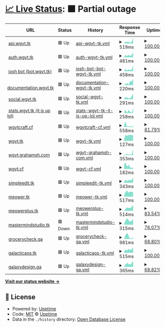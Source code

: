 # [📈 Live Status](https://stats.wgyt.tk): <!--live status--> **🟧 Partial outage**

<!--start: status pages-->
<!-- This summary is generated by Upptime (https://github.com/upptime/upptime) -->
<!-- Do not edit this manually, your changes will be overwritten -->
<!-- prettier-ignore -->
| URL | Status | History | Response Time | Uptime |
| --- | ------ | ------- | ------------- | ------ |
| <img alt="" src="https://favicons.githubusercontent.com/api.wgyt.tk" height="13"> [api.wgyt.tk](https://api.wgyt.tk/about) | 🟩 Up | [api-wgyt-tk.yml](https://github.com/wgytwebsites/stats.wgyt.tk/commits/HEAD/history/api-wgyt-tk.yml) | <details><summary><img alt="Response time graph" src="./graphs/api-wgyt-tk/response-time-week.png" height="20"> 519ms</summary><br><a href="https://stats.wgyt.tk/history/api-wgyt-tk"><img alt="Response time 519" src="https://img.shields.io/endpoint?url=https%3A%2F%2Fraw.githubusercontent.com%2Fwgytwebsites%2Fstats.wgyt.tk%2FHEAD%2Fapi%2Fapi-wgyt-tk%2Fresponse-time.json"></a><br><a href="https://stats.wgyt.tk/history/api-wgyt-tk"><img alt="24-hour response time 519" src="https://img.shields.io/endpoint?url=https%3A%2F%2Fraw.githubusercontent.com%2Fwgytwebsites%2Fstats.wgyt.tk%2FHEAD%2Fapi%2Fapi-wgyt-tk%2Fresponse-time-day.json"></a><br><a href="https://stats.wgyt.tk/history/api-wgyt-tk"><img alt="7-day response time 519" src="https://img.shields.io/endpoint?url=https%3A%2F%2Fraw.githubusercontent.com%2Fwgytwebsites%2Fstats.wgyt.tk%2FHEAD%2Fapi%2Fapi-wgyt-tk%2Fresponse-time-week.json"></a><br><a href="https://stats.wgyt.tk/history/api-wgyt-tk"><img alt="30-day response time 519" src="https://img.shields.io/endpoint?url=https%3A%2F%2Fraw.githubusercontent.com%2Fwgytwebsites%2Fstats.wgyt.tk%2FHEAD%2Fapi%2Fapi-wgyt-tk%2Fresponse-time-month.json"></a><br><a href="https://stats.wgyt.tk/history/api-wgyt-tk"><img alt="1-year response time 519" src="https://img.shields.io/endpoint?url=https%3A%2F%2Fraw.githubusercontent.com%2Fwgytwebsites%2Fstats.wgyt.tk%2FHEAD%2Fapi%2Fapi-wgyt-tk%2Fresponse-time-year.json"></a></details> | <details><summary><a href="https://stats.wgyt.tk/history/api-wgyt-tk">100.00%</a></summary><a href="https://stats.wgyt.tk/history/api-wgyt-tk"><img alt="All-time uptime 100.00%" src="https://img.shields.io/endpoint?url=https%3A%2F%2Fraw.githubusercontent.com%2Fwgytwebsites%2Fstats.wgyt.tk%2FHEAD%2Fapi%2Fapi-wgyt-tk%2Fuptime.json"></a><br><a href="https://stats.wgyt.tk/history/api-wgyt-tk"><img alt="24-hour uptime 100.00%" src="https://img.shields.io/endpoint?url=https%3A%2F%2Fraw.githubusercontent.com%2Fwgytwebsites%2Fstats.wgyt.tk%2FHEAD%2Fapi%2Fapi-wgyt-tk%2Fuptime-day.json"></a><br><a href="https://stats.wgyt.tk/history/api-wgyt-tk"><img alt="7-day uptime 100.00%" src="https://img.shields.io/endpoint?url=https%3A%2F%2Fraw.githubusercontent.com%2Fwgytwebsites%2Fstats.wgyt.tk%2FHEAD%2Fapi%2Fapi-wgyt-tk%2Fuptime-week.json"></a><br><a href="https://stats.wgyt.tk/history/api-wgyt-tk"><img alt="30-day uptime 100.00%" src="https://img.shields.io/endpoint?url=https%3A%2F%2Fraw.githubusercontent.com%2Fwgytwebsites%2Fstats.wgyt.tk%2FHEAD%2Fapi%2Fapi-wgyt-tk%2Fuptime-month.json"></a><br><a href="https://stats.wgyt.tk/history/api-wgyt-tk"><img alt="1-year uptime 100.00%" src="https://img.shields.io/endpoint?url=https%3A%2F%2Fraw.githubusercontent.com%2Fwgytwebsites%2Fstats.wgyt.tk%2FHEAD%2Fapi%2Fapi-wgyt-tk%2Fuptime-year.json"></a></details>
| <img alt="" src="https://favicons.githubusercontent.com/auth.wgyt.tk" height="13"> [auth.wgyt.tk](https://auth.wgyt.tk/) | 🟩 Up | [auth-wgyt-tk.yml](https://github.com/wgytwebsites/stats.wgyt.tk/commits/HEAD/history/auth-wgyt-tk.yml) | <details><summary><img alt="Response time graph" src="./graphs/auth-wgyt-tk/response-time-week.png" height="20"> 481ms</summary><br><a href="https://stats.wgyt.tk/history/auth-wgyt-tk"><img alt="Response time 481" src="https://img.shields.io/endpoint?url=https%3A%2F%2Fraw.githubusercontent.com%2Fwgytwebsites%2Fstats.wgyt.tk%2FHEAD%2Fapi%2Fauth-wgyt-tk%2Fresponse-time.json"></a><br><a href="https://stats.wgyt.tk/history/auth-wgyt-tk"><img alt="24-hour response time 481" src="https://img.shields.io/endpoint?url=https%3A%2F%2Fraw.githubusercontent.com%2Fwgytwebsites%2Fstats.wgyt.tk%2FHEAD%2Fapi%2Fauth-wgyt-tk%2Fresponse-time-day.json"></a><br><a href="https://stats.wgyt.tk/history/auth-wgyt-tk"><img alt="7-day response time 481" src="https://img.shields.io/endpoint?url=https%3A%2F%2Fraw.githubusercontent.com%2Fwgytwebsites%2Fstats.wgyt.tk%2FHEAD%2Fapi%2Fauth-wgyt-tk%2Fresponse-time-week.json"></a><br><a href="https://stats.wgyt.tk/history/auth-wgyt-tk"><img alt="30-day response time 481" src="https://img.shields.io/endpoint?url=https%3A%2F%2Fraw.githubusercontent.com%2Fwgytwebsites%2Fstats.wgyt.tk%2FHEAD%2Fapi%2Fauth-wgyt-tk%2Fresponse-time-month.json"></a><br><a href="https://stats.wgyt.tk/history/auth-wgyt-tk"><img alt="1-year response time 481" src="https://img.shields.io/endpoint?url=https%3A%2F%2Fraw.githubusercontent.com%2Fwgytwebsites%2Fstats.wgyt.tk%2FHEAD%2Fapi%2Fauth-wgyt-tk%2Fresponse-time-year.json"></a></details> | <details><summary><a href="https://stats.wgyt.tk/history/auth-wgyt-tk">100.00%</a></summary><a href="https://stats.wgyt.tk/history/auth-wgyt-tk"><img alt="All-time uptime 100.00%" src="https://img.shields.io/endpoint?url=https%3A%2F%2Fraw.githubusercontent.com%2Fwgytwebsites%2Fstats.wgyt.tk%2FHEAD%2Fapi%2Fauth-wgyt-tk%2Fuptime.json"></a><br><a href="https://stats.wgyt.tk/history/auth-wgyt-tk"><img alt="24-hour uptime 100.00%" src="https://img.shields.io/endpoint?url=https%3A%2F%2Fraw.githubusercontent.com%2Fwgytwebsites%2Fstats.wgyt.tk%2FHEAD%2Fapi%2Fauth-wgyt-tk%2Fuptime-day.json"></a><br><a href="https://stats.wgyt.tk/history/auth-wgyt-tk"><img alt="7-day uptime 100.00%" src="https://img.shields.io/endpoint?url=https%3A%2F%2Fraw.githubusercontent.com%2Fwgytwebsites%2Fstats.wgyt.tk%2FHEAD%2Fapi%2Fauth-wgyt-tk%2Fuptime-week.json"></a><br><a href="https://stats.wgyt.tk/history/auth-wgyt-tk"><img alt="30-day uptime 100.00%" src="https://img.shields.io/endpoint?url=https%3A%2F%2Fraw.githubusercontent.com%2Fwgytwebsites%2Fstats.wgyt.tk%2FHEAD%2Fapi%2Fauth-wgyt-tk%2Fuptime-month.json"></a><br><a href="https://stats.wgyt.tk/history/auth-wgyt-tk"><img alt="1-year uptime 100.00%" src="https://img.shields.io/endpoint?url=https%3A%2F%2Fraw.githubusercontent.com%2Fwgytwebsites%2Fstats.wgyt.tk%2FHEAD%2Fapi%2Fauth-wgyt-tk%2Fuptime-year.json"></a></details>
| <img alt="" src="https://favicons.githubusercontent.com/bot.wgyt.tk" height="13"> [josh bot (bot.wgyt.tk)](https://bot.wgyt.tk/) | 🟩 Up | [josh-bot-bot-wgyt-tk.yml](https://github.com/wgytwebsites/stats.wgyt.tk/commits/HEAD/history/josh-bot-bot-wgyt-tk.yml) | <details><summary><img alt="Response time graph" src="./graphs/josh-bot-bot-wgyt-tk/response-time-week.png" height="20"> 458ms</summary><br><a href="https://stats.wgyt.tk/history/josh-bot-bot-wgyt-tk"><img alt="Response time 458" src="https://img.shields.io/endpoint?url=https%3A%2F%2Fraw.githubusercontent.com%2Fwgytwebsites%2Fstats.wgyt.tk%2FHEAD%2Fapi%2Fjosh-bot-bot-wgyt-tk%2Fresponse-time.json"></a><br><a href="https://stats.wgyt.tk/history/josh-bot-bot-wgyt-tk"><img alt="24-hour response time 458" src="https://img.shields.io/endpoint?url=https%3A%2F%2Fraw.githubusercontent.com%2Fwgytwebsites%2Fstats.wgyt.tk%2FHEAD%2Fapi%2Fjosh-bot-bot-wgyt-tk%2Fresponse-time-day.json"></a><br><a href="https://stats.wgyt.tk/history/josh-bot-bot-wgyt-tk"><img alt="7-day response time 458" src="https://img.shields.io/endpoint?url=https%3A%2F%2Fraw.githubusercontent.com%2Fwgytwebsites%2Fstats.wgyt.tk%2FHEAD%2Fapi%2Fjosh-bot-bot-wgyt-tk%2Fresponse-time-week.json"></a><br><a href="https://stats.wgyt.tk/history/josh-bot-bot-wgyt-tk"><img alt="30-day response time 458" src="https://img.shields.io/endpoint?url=https%3A%2F%2Fraw.githubusercontent.com%2Fwgytwebsites%2Fstats.wgyt.tk%2FHEAD%2Fapi%2Fjosh-bot-bot-wgyt-tk%2Fresponse-time-month.json"></a><br><a href="https://stats.wgyt.tk/history/josh-bot-bot-wgyt-tk"><img alt="1-year response time 458" src="https://img.shields.io/endpoint?url=https%3A%2F%2Fraw.githubusercontent.com%2Fwgytwebsites%2Fstats.wgyt.tk%2FHEAD%2Fapi%2Fjosh-bot-bot-wgyt-tk%2Fresponse-time-year.json"></a></details> | <details><summary><a href="https://stats.wgyt.tk/history/josh-bot-bot-wgyt-tk">100.00%</a></summary><a href="https://stats.wgyt.tk/history/josh-bot-bot-wgyt-tk"><img alt="All-time uptime 100.00%" src="https://img.shields.io/endpoint?url=https%3A%2F%2Fraw.githubusercontent.com%2Fwgytwebsites%2Fstats.wgyt.tk%2FHEAD%2Fapi%2Fjosh-bot-bot-wgyt-tk%2Fuptime.json"></a><br><a href="https://stats.wgyt.tk/history/josh-bot-bot-wgyt-tk"><img alt="24-hour uptime 100.00%" src="https://img.shields.io/endpoint?url=https%3A%2F%2Fraw.githubusercontent.com%2Fwgytwebsites%2Fstats.wgyt.tk%2FHEAD%2Fapi%2Fjosh-bot-bot-wgyt-tk%2Fuptime-day.json"></a><br><a href="https://stats.wgyt.tk/history/josh-bot-bot-wgyt-tk"><img alt="7-day uptime 100.00%" src="https://img.shields.io/endpoint?url=https%3A%2F%2Fraw.githubusercontent.com%2Fwgytwebsites%2Fstats.wgyt.tk%2FHEAD%2Fapi%2Fjosh-bot-bot-wgyt-tk%2Fuptime-week.json"></a><br><a href="https://stats.wgyt.tk/history/josh-bot-bot-wgyt-tk"><img alt="30-day uptime 100.00%" src="https://img.shields.io/endpoint?url=https%3A%2F%2Fraw.githubusercontent.com%2Fwgytwebsites%2Fstats.wgyt.tk%2FHEAD%2Fapi%2Fjosh-bot-bot-wgyt-tk%2Fuptime-month.json"></a><br><a href="https://stats.wgyt.tk/history/josh-bot-bot-wgyt-tk"><img alt="1-year uptime 100.00%" src="https://img.shields.io/endpoint?url=https%3A%2F%2Fraw.githubusercontent.com%2Fwgytwebsites%2Fstats.wgyt.tk%2FHEAD%2Fapi%2Fjosh-bot-bot-wgyt-tk%2Fuptime-year.json"></a></details>
| <img alt="" src="https://favicons.githubusercontent.com/documentation.wgyt.tk" height="13"> [documentation.wgyt.tk](https://documentation.wgyt.tk/) | 🟩 Up | [documentation-wgyt-tk.yml](https://github.com/wgytwebsites/stats.wgyt.tk/commits/HEAD/history/documentation-wgyt-tk.yml) | <details><summary><img alt="Response time graph" src="./graphs/documentation-wgyt-tk/response-time-week.png" height="20"> 220ms</summary><br><a href="https://stats.wgyt.tk/history/documentation-wgyt-tk"><img alt="Response time 220" src="https://img.shields.io/endpoint?url=https%3A%2F%2Fraw.githubusercontent.com%2Fwgytwebsites%2Fstats.wgyt.tk%2FHEAD%2Fapi%2Fdocumentation-wgyt-tk%2Fresponse-time.json"></a><br><a href="https://stats.wgyt.tk/history/documentation-wgyt-tk"><img alt="24-hour response time 220" src="https://img.shields.io/endpoint?url=https%3A%2F%2Fraw.githubusercontent.com%2Fwgytwebsites%2Fstats.wgyt.tk%2FHEAD%2Fapi%2Fdocumentation-wgyt-tk%2Fresponse-time-day.json"></a><br><a href="https://stats.wgyt.tk/history/documentation-wgyt-tk"><img alt="7-day response time 220" src="https://img.shields.io/endpoint?url=https%3A%2F%2Fraw.githubusercontent.com%2Fwgytwebsites%2Fstats.wgyt.tk%2FHEAD%2Fapi%2Fdocumentation-wgyt-tk%2Fresponse-time-week.json"></a><br><a href="https://stats.wgyt.tk/history/documentation-wgyt-tk"><img alt="30-day response time 220" src="https://img.shields.io/endpoint?url=https%3A%2F%2Fraw.githubusercontent.com%2Fwgytwebsites%2Fstats.wgyt.tk%2FHEAD%2Fapi%2Fdocumentation-wgyt-tk%2Fresponse-time-month.json"></a><br><a href="https://stats.wgyt.tk/history/documentation-wgyt-tk"><img alt="1-year response time 220" src="https://img.shields.io/endpoint?url=https%3A%2F%2Fraw.githubusercontent.com%2Fwgytwebsites%2Fstats.wgyt.tk%2FHEAD%2Fapi%2Fdocumentation-wgyt-tk%2Fresponse-time-year.json"></a></details> | <details><summary><a href="https://stats.wgyt.tk/history/documentation-wgyt-tk">100.00%</a></summary><a href="https://stats.wgyt.tk/history/documentation-wgyt-tk"><img alt="All-time uptime 100.00%" src="https://img.shields.io/endpoint?url=https%3A%2F%2Fraw.githubusercontent.com%2Fwgytwebsites%2Fstats.wgyt.tk%2FHEAD%2Fapi%2Fdocumentation-wgyt-tk%2Fuptime.json"></a><br><a href="https://stats.wgyt.tk/history/documentation-wgyt-tk"><img alt="24-hour uptime 100.00%" src="https://img.shields.io/endpoint?url=https%3A%2F%2Fraw.githubusercontent.com%2Fwgytwebsites%2Fstats.wgyt.tk%2FHEAD%2Fapi%2Fdocumentation-wgyt-tk%2Fuptime-day.json"></a><br><a href="https://stats.wgyt.tk/history/documentation-wgyt-tk"><img alt="7-day uptime 100.00%" src="https://img.shields.io/endpoint?url=https%3A%2F%2Fraw.githubusercontent.com%2Fwgytwebsites%2Fstats.wgyt.tk%2FHEAD%2Fapi%2Fdocumentation-wgyt-tk%2Fuptime-week.json"></a><br><a href="https://stats.wgyt.tk/history/documentation-wgyt-tk"><img alt="30-day uptime 100.00%" src="https://img.shields.io/endpoint?url=https%3A%2F%2Fraw.githubusercontent.com%2Fwgytwebsites%2Fstats.wgyt.tk%2FHEAD%2Fapi%2Fdocumentation-wgyt-tk%2Fuptime-month.json"></a><br><a href="https://stats.wgyt.tk/history/documentation-wgyt-tk"><img alt="1-year uptime 100.00%" src="https://img.shields.io/endpoint?url=https%3A%2F%2Fraw.githubusercontent.com%2Fwgytwebsites%2Fstats.wgyt.tk%2FHEAD%2Fapi%2Fdocumentation-wgyt-tk%2Fuptime-year.json"></a></details>
| <img alt="" src="https://favicons.githubusercontent.com/social.wgyt.tk" height="13"> [social.wgyt.tk](https://social.wgyt.tk/) | 🟩 Up | [social-wgyt-tk.yml](https://github.com/wgytwebsites/stats.wgyt.tk/commits/HEAD/history/social-wgyt-tk.yml) | <details><summary><img alt="Response time graph" src="./graphs/social-wgyt-tk/response-time-week.png" height="20"> 291ms</summary><br><a href="https://stats.wgyt.tk/history/social-wgyt-tk"><img alt="Response time 291" src="https://img.shields.io/endpoint?url=https%3A%2F%2Fraw.githubusercontent.com%2Fwgytwebsites%2Fstats.wgyt.tk%2FHEAD%2Fapi%2Fsocial-wgyt-tk%2Fresponse-time.json"></a><br><a href="https://stats.wgyt.tk/history/social-wgyt-tk"><img alt="24-hour response time 291" src="https://img.shields.io/endpoint?url=https%3A%2F%2Fraw.githubusercontent.com%2Fwgytwebsites%2Fstats.wgyt.tk%2FHEAD%2Fapi%2Fsocial-wgyt-tk%2Fresponse-time-day.json"></a><br><a href="https://stats.wgyt.tk/history/social-wgyt-tk"><img alt="7-day response time 291" src="https://img.shields.io/endpoint?url=https%3A%2F%2Fraw.githubusercontent.com%2Fwgytwebsites%2Fstats.wgyt.tk%2FHEAD%2Fapi%2Fsocial-wgyt-tk%2Fresponse-time-week.json"></a><br><a href="https://stats.wgyt.tk/history/social-wgyt-tk"><img alt="30-day response time 291" src="https://img.shields.io/endpoint?url=https%3A%2F%2Fraw.githubusercontent.com%2Fwgytwebsites%2Fstats.wgyt.tk%2FHEAD%2Fapi%2Fsocial-wgyt-tk%2Fresponse-time-month.json"></a><br><a href="https://stats.wgyt.tk/history/social-wgyt-tk"><img alt="1-year response time 291" src="https://img.shields.io/endpoint?url=https%3A%2F%2Fraw.githubusercontent.com%2Fwgytwebsites%2Fstats.wgyt.tk%2FHEAD%2Fapi%2Fsocial-wgyt-tk%2Fresponse-time-year.json"></a></details> | <details><summary><a href="https://stats.wgyt.tk/history/social-wgyt-tk">100.00%</a></summary><a href="https://stats.wgyt.tk/history/social-wgyt-tk"><img alt="All-time uptime 100.00%" src="https://img.shields.io/endpoint?url=https%3A%2F%2Fraw.githubusercontent.com%2Fwgytwebsites%2Fstats.wgyt.tk%2FHEAD%2Fapi%2Fsocial-wgyt-tk%2Fuptime.json"></a><br><a href="https://stats.wgyt.tk/history/social-wgyt-tk"><img alt="24-hour uptime 100.00%" src="https://img.shields.io/endpoint?url=https%3A%2F%2Fraw.githubusercontent.com%2Fwgytwebsites%2Fstats.wgyt.tk%2FHEAD%2Fapi%2Fsocial-wgyt-tk%2Fuptime-day.json"></a><br><a href="https://stats.wgyt.tk/history/social-wgyt-tk"><img alt="7-day uptime 100.00%" src="https://img.shields.io/endpoint?url=https%3A%2F%2Fraw.githubusercontent.com%2Fwgytwebsites%2Fstats.wgyt.tk%2FHEAD%2Fapi%2Fsocial-wgyt-tk%2Fuptime-week.json"></a><br><a href="https://stats.wgyt.tk/history/social-wgyt-tk"><img alt="30-day uptime 100.00%" src="https://img.shields.io/endpoint?url=https%3A%2F%2Fraw.githubusercontent.com%2Fwgytwebsites%2Fstats.wgyt.tk%2FHEAD%2Fapi%2Fsocial-wgyt-tk%2Fuptime-month.json"></a><br><a href="https://stats.wgyt.tk/history/social-wgyt-tk"><img alt="1-year uptime 100.00%" src="https://img.shields.io/endpoint?url=https%3A%2F%2Fraw.githubusercontent.com%2Fwgytwebsites%2Fstats.wgyt.tk%2FHEAD%2Fapi%2Fsocial-wgyt-tk%2Fuptime-year.json"></a></details>
| <img alt="" src="https://favicons.githubusercontent.com/stats.wgyt.tk" height="13"> [stats.wgyt.tk (it is up lol)](https://stats.wgyt.tk/) | 🟩 Up | [stats-wgyt-tk-it-is-up-lol.yml](https://github.com/wgytwebsites/stats.wgyt.tk/commits/HEAD/history/stats-wgyt-tk-it-is-up-lol.yml) | <details><summary><img alt="Response time graph" src="./graphs/stats-wgyt-tk-it-is-up-lol/response-time-week.png" height="20"> 258ms</summary><br><a href="https://stats.wgyt.tk/history/stats-wgyt-tk-it-is-up-lol"><img alt="Response time 258" src="https://img.shields.io/endpoint?url=https%3A%2F%2Fraw.githubusercontent.com%2Fwgytwebsites%2Fstats.wgyt.tk%2FHEAD%2Fapi%2Fstats-wgyt-tk-it-is-up-lol%2Fresponse-time.json"></a><br><a href="https://stats.wgyt.tk/history/stats-wgyt-tk-it-is-up-lol"><img alt="24-hour response time 258" src="https://img.shields.io/endpoint?url=https%3A%2F%2Fraw.githubusercontent.com%2Fwgytwebsites%2Fstats.wgyt.tk%2FHEAD%2Fapi%2Fstats-wgyt-tk-it-is-up-lol%2Fresponse-time-day.json"></a><br><a href="https://stats.wgyt.tk/history/stats-wgyt-tk-it-is-up-lol"><img alt="7-day response time 258" src="https://img.shields.io/endpoint?url=https%3A%2F%2Fraw.githubusercontent.com%2Fwgytwebsites%2Fstats.wgyt.tk%2FHEAD%2Fapi%2Fstats-wgyt-tk-it-is-up-lol%2Fresponse-time-week.json"></a><br><a href="https://stats.wgyt.tk/history/stats-wgyt-tk-it-is-up-lol"><img alt="30-day response time 258" src="https://img.shields.io/endpoint?url=https%3A%2F%2Fraw.githubusercontent.com%2Fwgytwebsites%2Fstats.wgyt.tk%2FHEAD%2Fapi%2Fstats-wgyt-tk-it-is-up-lol%2Fresponse-time-month.json"></a><br><a href="https://stats.wgyt.tk/history/stats-wgyt-tk-it-is-up-lol"><img alt="1-year response time 258" src="https://img.shields.io/endpoint?url=https%3A%2F%2Fraw.githubusercontent.com%2Fwgytwebsites%2Fstats.wgyt.tk%2FHEAD%2Fapi%2Fstats-wgyt-tk-it-is-up-lol%2Fresponse-time-year.json"></a></details> | <details><summary><a href="https://stats.wgyt.tk/history/stats-wgyt-tk-it-is-up-lol">100.00%</a></summary><a href="https://stats.wgyt.tk/history/stats-wgyt-tk-it-is-up-lol"><img alt="All-time uptime 100.00%" src="https://img.shields.io/endpoint?url=https%3A%2F%2Fraw.githubusercontent.com%2Fwgytwebsites%2Fstats.wgyt.tk%2FHEAD%2Fapi%2Fstats-wgyt-tk-it-is-up-lol%2Fuptime.json"></a><br><a href="https://stats.wgyt.tk/history/stats-wgyt-tk-it-is-up-lol"><img alt="24-hour uptime 100.00%" src="https://img.shields.io/endpoint?url=https%3A%2F%2Fraw.githubusercontent.com%2Fwgytwebsites%2Fstats.wgyt.tk%2FHEAD%2Fapi%2Fstats-wgyt-tk-it-is-up-lol%2Fuptime-day.json"></a><br><a href="https://stats.wgyt.tk/history/stats-wgyt-tk-it-is-up-lol"><img alt="7-day uptime 100.00%" src="https://img.shields.io/endpoint?url=https%3A%2F%2Fraw.githubusercontent.com%2Fwgytwebsites%2Fstats.wgyt.tk%2FHEAD%2Fapi%2Fstats-wgyt-tk-it-is-up-lol%2Fuptime-week.json"></a><br><a href="https://stats.wgyt.tk/history/stats-wgyt-tk-it-is-up-lol"><img alt="30-day uptime 100.00%" src="https://img.shields.io/endpoint?url=https%3A%2F%2Fraw.githubusercontent.com%2Fwgytwebsites%2Fstats.wgyt.tk%2FHEAD%2Fapi%2Fstats-wgyt-tk-it-is-up-lol%2Fuptime-month.json"></a><br><a href="https://stats.wgyt.tk/history/stats-wgyt-tk-it-is-up-lol"><img alt="1-year uptime 100.00%" src="https://img.shields.io/endpoint?url=https%3A%2F%2Fraw.githubusercontent.com%2Fwgytwebsites%2Fstats.wgyt.tk%2FHEAD%2Fapi%2Fstats-wgyt-tk-it-is-up-lol%2Fuptime-year.json"></a></details>
| <img alt="" src="https://favicons.githubusercontent.com/wgytcraft.cf" height="13"> [wgytcraft.cf](https://wgytcraft.cf/) | 🟩 Up | [wgytcraft-cf.yml](https://github.com/wgytwebsites/stats.wgyt.tk/commits/HEAD/history/wgytcraft-cf.yml) | <details><summary><img alt="Response time graph" src="./graphs/wgytcraft-cf/response-time-week.png" height="20"> 558ms</summary><br><a href="https://stats.wgyt.tk/history/wgytcraft-cf"><img alt="Response time 558" src="https://img.shields.io/endpoint?url=https%3A%2F%2Fraw.githubusercontent.com%2Fwgytwebsites%2Fstats.wgyt.tk%2FHEAD%2Fapi%2Fwgytcraft-cf%2Fresponse-time.json"></a><br><a href="https://stats.wgyt.tk/history/wgytcraft-cf"><img alt="24-hour response time 558" src="https://img.shields.io/endpoint?url=https%3A%2F%2Fraw.githubusercontent.com%2Fwgytwebsites%2Fstats.wgyt.tk%2FHEAD%2Fapi%2Fwgytcraft-cf%2Fresponse-time-day.json"></a><br><a href="https://stats.wgyt.tk/history/wgytcraft-cf"><img alt="7-day response time 558" src="https://img.shields.io/endpoint?url=https%3A%2F%2Fraw.githubusercontent.com%2Fwgytwebsites%2Fstats.wgyt.tk%2FHEAD%2Fapi%2Fwgytcraft-cf%2Fresponse-time-week.json"></a><br><a href="https://stats.wgyt.tk/history/wgytcraft-cf"><img alt="30-day response time 558" src="https://img.shields.io/endpoint?url=https%3A%2F%2Fraw.githubusercontent.com%2Fwgytwebsites%2Fstats.wgyt.tk%2FHEAD%2Fapi%2Fwgytcraft-cf%2Fresponse-time-month.json"></a><br><a href="https://stats.wgyt.tk/history/wgytcraft-cf"><img alt="1-year response time 558" src="https://img.shields.io/endpoint?url=https%3A%2F%2Fraw.githubusercontent.com%2Fwgytwebsites%2Fstats.wgyt.tk%2FHEAD%2Fapi%2Fwgytcraft-cf%2Fresponse-time-year.json"></a></details> | <details><summary><a href="https://stats.wgyt.tk/history/wgytcraft-cf">81.79%</a></summary><a href="https://stats.wgyt.tk/history/wgytcraft-cf"><img alt="All-time uptime 81.79%" src="https://img.shields.io/endpoint?url=https%3A%2F%2Fraw.githubusercontent.com%2Fwgytwebsites%2Fstats.wgyt.tk%2FHEAD%2Fapi%2Fwgytcraft-cf%2Fuptime.json"></a><br><a href="https://stats.wgyt.tk/history/wgytcraft-cf"><img alt="24-hour uptime 81.79%" src="https://img.shields.io/endpoint?url=https%3A%2F%2Fraw.githubusercontent.com%2Fwgytwebsites%2Fstats.wgyt.tk%2FHEAD%2Fapi%2Fwgytcraft-cf%2Fuptime-day.json"></a><br><a href="https://stats.wgyt.tk/history/wgytcraft-cf"><img alt="7-day uptime 81.79%" src="https://img.shields.io/endpoint?url=https%3A%2F%2Fraw.githubusercontent.com%2Fwgytwebsites%2Fstats.wgyt.tk%2FHEAD%2Fapi%2Fwgytcraft-cf%2Fuptime-week.json"></a><br><a href="https://stats.wgyt.tk/history/wgytcraft-cf"><img alt="30-day uptime 81.79%" src="https://img.shields.io/endpoint?url=https%3A%2F%2Fraw.githubusercontent.com%2Fwgytwebsites%2Fstats.wgyt.tk%2FHEAD%2Fapi%2Fwgytcraft-cf%2Fuptime-month.json"></a><br><a href="https://stats.wgyt.tk/history/wgytcraft-cf"><img alt="1-year uptime 81.79%" src="https://img.shields.io/endpoint?url=https%3A%2F%2Fraw.githubusercontent.com%2Fwgytwebsites%2Fstats.wgyt.tk%2FHEAD%2Fapi%2Fwgytcraft-cf%2Fuptime-year.json"></a></details>
| <img alt="" src="https://favicons.githubusercontent.com/auth.wgyt.tk" height="13"> [wgyt.tk](https://auth.wgyt.tk/) | 🟩 Up | [wgyt-tk.yml](https://github.com/wgytwebsites/stats.wgyt.tk/commits/HEAD/history/wgyt-tk.yml) | <details><summary><img alt="Response time graph" src="./graphs/wgyt-tk/response-time-week.png" height="20"> 127ms</summary><br><a href="https://stats.wgyt.tk/history/wgyt-tk"><img alt="Response time 127" src="https://img.shields.io/endpoint?url=https%3A%2F%2Fraw.githubusercontent.com%2Fwgytwebsites%2Fstats.wgyt.tk%2FHEAD%2Fapi%2Fwgyt-tk%2Fresponse-time.json"></a><br><a href="https://stats.wgyt.tk/history/wgyt-tk"><img alt="24-hour response time 127" src="https://img.shields.io/endpoint?url=https%3A%2F%2Fraw.githubusercontent.com%2Fwgytwebsites%2Fstats.wgyt.tk%2FHEAD%2Fapi%2Fwgyt-tk%2Fresponse-time-day.json"></a><br><a href="https://stats.wgyt.tk/history/wgyt-tk"><img alt="7-day response time 127" src="https://img.shields.io/endpoint?url=https%3A%2F%2Fraw.githubusercontent.com%2Fwgytwebsites%2Fstats.wgyt.tk%2FHEAD%2Fapi%2Fwgyt-tk%2Fresponse-time-week.json"></a><br><a href="https://stats.wgyt.tk/history/wgyt-tk"><img alt="30-day response time 127" src="https://img.shields.io/endpoint?url=https%3A%2F%2Fraw.githubusercontent.com%2Fwgytwebsites%2Fstats.wgyt.tk%2FHEAD%2Fapi%2Fwgyt-tk%2Fresponse-time-month.json"></a><br><a href="https://stats.wgyt.tk/history/wgyt-tk"><img alt="1-year response time 127" src="https://img.shields.io/endpoint?url=https%3A%2F%2Fraw.githubusercontent.com%2Fwgytwebsites%2Fstats.wgyt.tk%2FHEAD%2Fapi%2Fwgyt-tk%2Fresponse-time-year.json"></a></details> | <details><summary><a href="https://stats.wgyt.tk/history/wgyt-tk">100.00%</a></summary><a href="https://stats.wgyt.tk/history/wgyt-tk"><img alt="All-time uptime 100.00%" src="https://img.shields.io/endpoint?url=https%3A%2F%2Fraw.githubusercontent.com%2Fwgytwebsites%2Fstats.wgyt.tk%2FHEAD%2Fapi%2Fwgyt-tk%2Fuptime.json"></a><br><a href="https://stats.wgyt.tk/history/wgyt-tk"><img alt="24-hour uptime 100.00%" src="https://img.shields.io/endpoint?url=https%3A%2F%2Fraw.githubusercontent.com%2Fwgytwebsites%2Fstats.wgyt.tk%2FHEAD%2Fapi%2Fwgyt-tk%2Fuptime-day.json"></a><br><a href="https://stats.wgyt.tk/history/wgyt-tk"><img alt="7-day uptime 100.00%" src="https://img.shields.io/endpoint?url=https%3A%2F%2Fraw.githubusercontent.com%2Fwgytwebsites%2Fstats.wgyt.tk%2FHEAD%2Fapi%2Fwgyt-tk%2Fuptime-week.json"></a><br><a href="https://stats.wgyt.tk/history/wgyt-tk"><img alt="30-day uptime 100.00%" src="https://img.shields.io/endpoint?url=https%3A%2F%2Fraw.githubusercontent.com%2Fwgytwebsites%2Fstats.wgyt.tk%2FHEAD%2Fapi%2Fwgyt-tk%2Fuptime-month.json"></a><br><a href="https://stats.wgyt.tk/history/wgyt-tk"><img alt="1-year uptime 100.00%" src="https://img.shields.io/endpoint?url=https%3A%2F%2Fraw.githubusercontent.com%2Fwgytwebsites%2Fstats.wgyt.tk%2FHEAD%2Fapi%2Fwgyt-tk%2Fuptime-year.json"></a></details>
| <img alt="" src="https://favicons.githubusercontent.com/wgyt.grahamsh.com" height="13"> [wgyt.grahamsh.com](https://wgyt.grahamsh.com/) | 🟩 Up | [wgyt-grahamsh-com.yml](https://github.com/wgytwebsites/stats.wgyt.tk/commits/HEAD/history/wgyt-grahamsh-com.yml) | <details><summary><img alt="Response time graph" src="./graphs/wgyt-grahamsh-com/response-time-week.png" height="20"> 353ms</summary><br><a href="https://stats.wgyt.tk/history/wgyt-grahamsh-com"><img alt="Response time 353" src="https://img.shields.io/endpoint?url=https%3A%2F%2Fraw.githubusercontent.com%2Fwgytwebsites%2Fstats.wgyt.tk%2FHEAD%2Fapi%2Fwgyt-grahamsh-com%2Fresponse-time.json"></a><br><a href="https://stats.wgyt.tk/history/wgyt-grahamsh-com"><img alt="24-hour response time 353" src="https://img.shields.io/endpoint?url=https%3A%2F%2Fraw.githubusercontent.com%2Fwgytwebsites%2Fstats.wgyt.tk%2FHEAD%2Fapi%2Fwgyt-grahamsh-com%2Fresponse-time-day.json"></a><br><a href="https://stats.wgyt.tk/history/wgyt-grahamsh-com"><img alt="7-day response time 353" src="https://img.shields.io/endpoint?url=https%3A%2F%2Fraw.githubusercontent.com%2Fwgytwebsites%2Fstats.wgyt.tk%2FHEAD%2Fapi%2Fwgyt-grahamsh-com%2Fresponse-time-week.json"></a><br><a href="https://stats.wgyt.tk/history/wgyt-grahamsh-com"><img alt="30-day response time 353" src="https://img.shields.io/endpoint?url=https%3A%2F%2Fraw.githubusercontent.com%2Fwgytwebsites%2Fstats.wgyt.tk%2FHEAD%2Fapi%2Fwgyt-grahamsh-com%2Fresponse-time-month.json"></a><br><a href="https://stats.wgyt.tk/history/wgyt-grahamsh-com"><img alt="1-year response time 353" src="https://img.shields.io/endpoint?url=https%3A%2F%2Fraw.githubusercontent.com%2Fwgytwebsites%2Fstats.wgyt.tk%2FHEAD%2Fapi%2Fwgyt-grahamsh-com%2Fresponse-time-year.json"></a></details> | <details><summary><a href="https://stats.wgyt.tk/history/wgyt-grahamsh-com">100.00%</a></summary><a href="https://stats.wgyt.tk/history/wgyt-grahamsh-com"><img alt="All-time uptime 100.00%" src="https://img.shields.io/endpoint?url=https%3A%2F%2Fraw.githubusercontent.com%2Fwgytwebsites%2Fstats.wgyt.tk%2FHEAD%2Fapi%2Fwgyt-grahamsh-com%2Fuptime.json"></a><br><a href="https://stats.wgyt.tk/history/wgyt-grahamsh-com"><img alt="24-hour uptime 100.00%" src="https://img.shields.io/endpoint?url=https%3A%2F%2Fraw.githubusercontent.com%2Fwgytwebsites%2Fstats.wgyt.tk%2FHEAD%2Fapi%2Fwgyt-grahamsh-com%2Fuptime-day.json"></a><br><a href="https://stats.wgyt.tk/history/wgyt-grahamsh-com"><img alt="7-day uptime 100.00%" src="https://img.shields.io/endpoint?url=https%3A%2F%2Fraw.githubusercontent.com%2Fwgytwebsites%2Fstats.wgyt.tk%2FHEAD%2Fapi%2Fwgyt-grahamsh-com%2Fuptime-week.json"></a><br><a href="https://stats.wgyt.tk/history/wgyt-grahamsh-com"><img alt="30-day uptime 100.00%" src="https://img.shields.io/endpoint?url=https%3A%2F%2Fraw.githubusercontent.com%2Fwgytwebsites%2Fstats.wgyt.tk%2FHEAD%2Fapi%2Fwgyt-grahamsh-com%2Fuptime-month.json"></a><br><a href="https://stats.wgyt.tk/history/wgyt-grahamsh-com"><img alt="1-year uptime 100.00%" src="https://img.shields.io/endpoint?url=https%3A%2F%2Fraw.githubusercontent.com%2Fwgytwebsites%2Fstats.wgyt.tk%2FHEAD%2Fapi%2Fwgyt-grahamsh-com%2Fuptime-year.json"></a></details>
| <img alt="" src="https://favicons.githubusercontent.com/auth.wgyt.tk" height="13"> [wgyt.cf](https://auth.wgyt.tk/) | 🟩 Up | [wgyt-cf.yml](https://github.com/wgytwebsites/stats.wgyt.tk/commits/HEAD/history/wgyt-cf.yml) | <details><summary><img alt="Response time graph" src="./graphs/wgyt-cf/response-time-week.png" height="20"> 182ms</summary><br><a href="https://stats.wgyt.tk/history/wgyt-cf"><img alt="Response time 407" src="https://img.shields.io/endpoint?url=https%3A%2F%2Fraw.githubusercontent.com%2Fwgytwebsites%2Fstats.wgyt.tk%2FHEAD%2Fapi%2Fwgyt-cf%2Fresponse-time.json"></a><br><a href="https://stats.wgyt.tk/history/wgyt-cf"><img alt="24-hour response time 114" src="https://img.shields.io/endpoint?url=https%3A%2F%2Fraw.githubusercontent.com%2Fwgytwebsites%2Fstats.wgyt.tk%2FHEAD%2Fapi%2Fwgyt-cf%2Fresponse-time-day.json"></a><br><a href="https://stats.wgyt.tk/history/wgyt-cf"><img alt="7-day response time 182" src="https://img.shields.io/endpoint?url=https%3A%2F%2Fraw.githubusercontent.com%2Fwgytwebsites%2Fstats.wgyt.tk%2FHEAD%2Fapi%2Fwgyt-cf%2Fresponse-time-week.json"></a><br><a href="https://stats.wgyt.tk/history/wgyt-cf"><img alt="30-day response time 374" src="https://img.shields.io/endpoint?url=https%3A%2F%2Fraw.githubusercontent.com%2Fwgytwebsites%2Fstats.wgyt.tk%2FHEAD%2Fapi%2Fwgyt-cf%2Fresponse-time-month.json"></a><br><a href="https://stats.wgyt.tk/history/wgyt-cf"><img alt="1-year response time 407" src="https://img.shields.io/endpoint?url=https%3A%2F%2Fraw.githubusercontent.com%2Fwgytwebsites%2Fstats.wgyt.tk%2FHEAD%2Fapi%2Fwgyt-cf%2Fresponse-time-year.json"></a></details> | <details><summary><a href="https://stats.wgyt.tk/history/wgyt-cf">100.00%</a></summary><a href="https://stats.wgyt.tk/history/wgyt-cf"><img alt="All-time uptime 99.27%" src="https://img.shields.io/endpoint?url=https%3A%2F%2Fraw.githubusercontent.com%2Fwgytwebsites%2Fstats.wgyt.tk%2FHEAD%2Fapi%2Fwgyt-cf%2Fuptime.json"></a><br><a href="https://stats.wgyt.tk/history/wgyt-cf"><img alt="24-hour uptime 100.00%" src="https://img.shields.io/endpoint?url=https%3A%2F%2Fraw.githubusercontent.com%2Fwgytwebsites%2Fstats.wgyt.tk%2FHEAD%2Fapi%2Fwgyt-cf%2Fuptime-day.json"></a><br><a href="https://stats.wgyt.tk/history/wgyt-cf"><img alt="7-day uptime 100.00%" src="https://img.shields.io/endpoint?url=https%3A%2F%2Fraw.githubusercontent.com%2Fwgytwebsites%2Fstats.wgyt.tk%2FHEAD%2Fapi%2Fwgyt-cf%2Fuptime-week.json"></a><br><a href="https://stats.wgyt.tk/history/wgyt-cf"><img alt="30-day uptime 99.07%" src="https://img.shields.io/endpoint?url=https%3A%2F%2Fraw.githubusercontent.com%2Fwgytwebsites%2Fstats.wgyt.tk%2FHEAD%2Fapi%2Fwgyt-cf%2Fuptime-month.json"></a><br><a href="https://stats.wgyt.tk/history/wgyt-cf"><img alt="1-year uptime 99.27%" src="https://img.shields.io/endpoint?url=https%3A%2F%2Fraw.githubusercontent.com%2Fwgytwebsites%2Fstats.wgyt.tk%2FHEAD%2Fapi%2Fwgyt-cf%2Fuptime-year.json"></a></details>
| <img alt="" src="https://favicons.githubusercontent.com/simpleedit.tk" height="13"> [simpleedit.tk](https://simpleedit.tk/) | 🟩 Up | [simpleedit-tk.yml](https://github.com/wgytwebsites/stats.wgyt.tk/commits/HEAD/history/simpleedit-tk.yml) | <details><summary><img alt="Response time graph" src="./graphs/simpleedit-tk/response-time-week.png" height="20"> 343ms</summary><br><a href="https://stats.wgyt.tk/history/simpleedit-tk"><img alt="Response time 343" src="https://img.shields.io/endpoint?url=https%3A%2F%2Fraw.githubusercontent.com%2Fwgytwebsites%2Fstats.wgyt.tk%2FHEAD%2Fapi%2Fsimpleedit-tk%2Fresponse-time.json"></a><br><a href="https://stats.wgyt.tk/history/simpleedit-tk"><img alt="24-hour response time 343" src="https://img.shields.io/endpoint?url=https%3A%2F%2Fraw.githubusercontent.com%2Fwgytwebsites%2Fstats.wgyt.tk%2FHEAD%2Fapi%2Fsimpleedit-tk%2Fresponse-time-day.json"></a><br><a href="https://stats.wgyt.tk/history/simpleedit-tk"><img alt="7-day response time 343" src="https://img.shields.io/endpoint?url=https%3A%2F%2Fraw.githubusercontent.com%2Fwgytwebsites%2Fstats.wgyt.tk%2FHEAD%2Fapi%2Fsimpleedit-tk%2Fresponse-time-week.json"></a><br><a href="https://stats.wgyt.tk/history/simpleedit-tk"><img alt="30-day response time 343" src="https://img.shields.io/endpoint?url=https%3A%2F%2Fraw.githubusercontent.com%2Fwgytwebsites%2Fstats.wgyt.tk%2FHEAD%2Fapi%2Fsimpleedit-tk%2Fresponse-time-month.json"></a><br><a href="https://stats.wgyt.tk/history/simpleedit-tk"><img alt="1-year response time 343" src="https://img.shields.io/endpoint?url=https%3A%2F%2Fraw.githubusercontent.com%2Fwgytwebsites%2Fstats.wgyt.tk%2FHEAD%2Fapi%2Fsimpleedit-tk%2Fresponse-time-year.json"></a></details> | <details><summary><a href="https://stats.wgyt.tk/history/simpleedit-tk">100.00%</a></summary><a href="https://stats.wgyt.tk/history/simpleedit-tk"><img alt="All-time uptime 100.00%" src="https://img.shields.io/endpoint?url=https%3A%2F%2Fraw.githubusercontent.com%2Fwgytwebsites%2Fstats.wgyt.tk%2FHEAD%2Fapi%2Fsimpleedit-tk%2Fuptime.json"></a><br><a href="https://stats.wgyt.tk/history/simpleedit-tk"><img alt="24-hour uptime 100.00%" src="https://img.shields.io/endpoint?url=https%3A%2F%2Fraw.githubusercontent.com%2Fwgytwebsites%2Fstats.wgyt.tk%2FHEAD%2Fapi%2Fsimpleedit-tk%2Fuptime-day.json"></a><br><a href="https://stats.wgyt.tk/history/simpleedit-tk"><img alt="7-day uptime 100.00%" src="https://img.shields.io/endpoint?url=https%3A%2F%2Fraw.githubusercontent.com%2Fwgytwebsites%2Fstats.wgyt.tk%2FHEAD%2Fapi%2Fsimpleedit-tk%2Fuptime-week.json"></a><br><a href="https://stats.wgyt.tk/history/simpleedit-tk"><img alt="30-day uptime 100.00%" src="https://img.shields.io/endpoint?url=https%3A%2F%2Fraw.githubusercontent.com%2Fwgytwebsites%2Fstats.wgyt.tk%2FHEAD%2Fapi%2Fsimpleedit-tk%2Fuptime-month.json"></a><br><a href="https://stats.wgyt.tk/history/simpleedit-tk"><img alt="1-year uptime 100.00%" src="https://img.shields.io/endpoint?url=https%3A%2F%2Fraw.githubusercontent.com%2Fwgytwebsites%2Fstats.wgyt.tk%2FHEAD%2Fapi%2Fsimpleedit-tk%2Fuptime-year.json"></a></details>
| <img alt="" src="https://favicons.githubusercontent.com/meower.tk" height="13"> [meower.tk](https://meower.tk/) | 🟩 Up | [meower-tk.yml](https://github.com/wgytwebsites/stats.wgyt.tk/commits/HEAD/history/meower-tk.yml) | <details><summary><img alt="Response time graph" src="./graphs/meower-tk/response-time-week.png" height="20"> 517ms</summary><br><a href="https://stats.wgyt.tk/history/meower-tk"><img alt="Response time 517" src="https://img.shields.io/endpoint?url=https%3A%2F%2Fraw.githubusercontent.com%2Fwgytwebsites%2Fstats.wgyt.tk%2FHEAD%2Fapi%2Fmeower-tk%2Fresponse-time.json"></a><br><a href="https://stats.wgyt.tk/history/meower-tk"><img alt="24-hour response time 517" src="https://img.shields.io/endpoint?url=https%3A%2F%2Fraw.githubusercontent.com%2Fwgytwebsites%2Fstats.wgyt.tk%2FHEAD%2Fapi%2Fmeower-tk%2Fresponse-time-day.json"></a><br><a href="https://stats.wgyt.tk/history/meower-tk"><img alt="7-day response time 517" src="https://img.shields.io/endpoint?url=https%3A%2F%2Fraw.githubusercontent.com%2Fwgytwebsites%2Fstats.wgyt.tk%2FHEAD%2Fapi%2Fmeower-tk%2Fresponse-time-week.json"></a><br><a href="https://stats.wgyt.tk/history/meower-tk"><img alt="30-day response time 517" src="https://img.shields.io/endpoint?url=https%3A%2F%2Fraw.githubusercontent.com%2Fwgytwebsites%2Fstats.wgyt.tk%2FHEAD%2Fapi%2Fmeower-tk%2Fresponse-time-month.json"></a><br><a href="https://stats.wgyt.tk/history/meower-tk"><img alt="1-year response time 517" src="https://img.shields.io/endpoint?url=https%3A%2F%2Fraw.githubusercontent.com%2Fwgytwebsites%2Fstats.wgyt.tk%2FHEAD%2Fapi%2Fmeower-tk%2Fresponse-time-year.json"></a></details> | <details><summary><a href="https://stats.wgyt.tk/history/meower-tk">100.00%</a></summary><a href="https://stats.wgyt.tk/history/meower-tk"><img alt="All-time uptime 100.00%" src="https://img.shields.io/endpoint?url=https%3A%2F%2Fraw.githubusercontent.com%2Fwgytwebsites%2Fstats.wgyt.tk%2FHEAD%2Fapi%2Fmeower-tk%2Fuptime.json"></a><br><a href="https://stats.wgyt.tk/history/meower-tk"><img alt="24-hour uptime 100.00%" src="https://img.shields.io/endpoint?url=https%3A%2F%2Fraw.githubusercontent.com%2Fwgytwebsites%2Fstats.wgyt.tk%2FHEAD%2Fapi%2Fmeower-tk%2Fuptime-day.json"></a><br><a href="https://stats.wgyt.tk/history/meower-tk"><img alt="7-day uptime 100.00%" src="https://img.shields.io/endpoint?url=https%3A%2F%2Fraw.githubusercontent.com%2Fwgytwebsites%2Fstats.wgyt.tk%2FHEAD%2Fapi%2Fmeower-tk%2Fuptime-week.json"></a><br><a href="https://stats.wgyt.tk/history/meower-tk"><img alt="30-day uptime 100.00%" src="https://img.shields.io/endpoint?url=https%3A%2F%2Fraw.githubusercontent.com%2Fwgytwebsites%2Fstats.wgyt.tk%2FHEAD%2Fapi%2Fmeower-tk%2Fuptime-month.json"></a><br><a href="https://stats.wgyt.tk/history/meower-tk"><img alt="1-year uptime 100.00%" src="https://img.shields.io/endpoint?url=https%3A%2F%2Fraw.githubusercontent.com%2Fwgytwebsites%2Fstats.wgyt.tk%2FHEAD%2Fapi%2Fmeower-tk%2Fuptime-year.json"></a></details>
| <img alt="" src="https://favicons.githubusercontent.com/meowerplus.tk" height="13"> [meowerplus.tk](https://meowerplus.tk/) | 🟩 Up | [meowerplus-tk.yml](https://github.com/wgytwebsites/stats.wgyt.tk/commits/HEAD/history/meowerplus-tk.yml) | <details><summary><img alt="Response time graph" src="./graphs/meowerplus-tk/response-time-week.png" height="20"> 514ms</summary><br><a href="https://stats.wgyt.tk/history/meowerplus-tk"><img alt="Response time 514" src="https://img.shields.io/endpoint?url=https%3A%2F%2Fraw.githubusercontent.com%2Fwgytwebsites%2Fstats.wgyt.tk%2FHEAD%2Fapi%2Fmeowerplus-tk%2Fresponse-time.json"></a><br><a href="https://stats.wgyt.tk/history/meowerplus-tk"><img alt="24-hour response time 514" src="https://img.shields.io/endpoint?url=https%3A%2F%2Fraw.githubusercontent.com%2Fwgytwebsites%2Fstats.wgyt.tk%2FHEAD%2Fapi%2Fmeowerplus-tk%2Fresponse-time-day.json"></a><br><a href="https://stats.wgyt.tk/history/meowerplus-tk"><img alt="7-day response time 514" src="https://img.shields.io/endpoint?url=https%3A%2F%2Fraw.githubusercontent.com%2Fwgytwebsites%2Fstats.wgyt.tk%2FHEAD%2Fapi%2Fmeowerplus-tk%2Fresponse-time-week.json"></a><br><a href="https://stats.wgyt.tk/history/meowerplus-tk"><img alt="30-day response time 514" src="https://img.shields.io/endpoint?url=https%3A%2F%2Fraw.githubusercontent.com%2Fwgytwebsites%2Fstats.wgyt.tk%2FHEAD%2Fapi%2Fmeowerplus-tk%2Fresponse-time-month.json"></a><br><a href="https://stats.wgyt.tk/history/meowerplus-tk"><img alt="1-year response time 514" src="https://img.shields.io/endpoint?url=https%3A%2F%2Fraw.githubusercontent.com%2Fwgytwebsites%2Fstats.wgyt.tk%2FHEAD%2Fapi%2Fmeowerplus-tk%2Fresponse-time-year.json"></a></details> | <details><summary><a href="https://stats.wgyt.tk/history/meowerplus-tk">83.54%</a></summary><a href="https://stats.wgyt.tk/history/meowerplus-tk"><img alt="All-time uptime 83.54%" src="https://img.shields.io/endpoint?url=https%3A%2F%2Fraw.githubusercontent.com%2Fwgytwebsites%2Fstats.wgyt.tk%2FHEAD%2Fapi%2Fmeowerplus-tk%2Fuptime.json"></a><br><a href="https://stats.wgyt.tk/history/meowerplus-tk"><img alt="24-hour uptime 83.54%" src="https://img.shields.io/endpoint?url=https%3A%2F%2Fraw.githubusercontent.com%2Fwgytwebsites%2Fstats.wgyt.tk%2FHEAD%2Fapi%2Fmeowerplus-tk%2Fuptime-day.json"></a><br><a href="https://stats.wgyt.tk/history/meowerplus-tk"><img alt="7-day uptime 83.54%" src="https://img.shields.io/endpoint?url=https%3A%2F%2Fraw.githubusercontent.com%2Fwgytwebsites%2Fstats.wgyt.tk%2FHEAD%2Fapi%2Fmeowerplus-tk%2Fuptime-week.json"></a><br><a href="https://stats.wgyt.tk/history/meowerplus-tk"><img alt="30-day uptime 83.54%" src="https://img.shields.io/endpoint?url=https%3A%2F%2Fraw.githubusercontent.com%2Fwgytwebsites%2Fstats.wgyt.tk%2FHEAD%2Fapi%2Fmeowerplus-tk%2Fuptime-month.json"></a><br><a href="https://stats.wgyt.tk/history/meowerplus-tk"><img alt="1-year uptime 83.54%" src="https://img.shields.io/endpoint?url=https%3A%2F%2Fraw.githubusercontent.com%2Fwgytwebsites%2Fstats.wgyt.tk%2FHEAD%2Fapi%2Fmeowerplus-tk%2Fuptime-year.json"></a></details>
| <img alt="" src="https://favicons.githubusercontent.com/mastermindstudio.tk" height="13"> [mastermindstudio.tk](https://mastermindstudio.tk/) | 🟥 Down | [mastermindstudio-tk.yml](https://github.com/wgytwebsites/stats.wgyt.tk/commits/HEAD/history/mastermindstudio-tk.yml) | <details><summary><img alt="Response time graph" src="./graphs/mastermindstudio-tk/response-time-week.png" height="20"> 315ms</summary><br><a href="https://stats.wgyt.tk/history/mastermindstudio-tk"><img alt="Response time 315" src="https://img.shields.io/endpoint?url=https%3A%2F%2Fraw.githubusercontent.com%2Fwgytwebsites%2Fstats.wgyt.tk%2FHEAD%2Fapi%2Fmastermindstudio-tk%2Fresponse-time.json"></a><br><a href="https://stats.wgyt.tk/history/mastermindstudio-tk"><img alt="24-hour response time 315" src="https://img.shields.io/endpoint?url=https%3A%2F%2Fraw.githubusercontent.com%2Fwgytwebsites%2Fstats.wgyt.tk%2FHEAD%2Fapi%2Fmastermindstudio-tk%2Fresponse-time-day.json"></a><br><a href="https://stats.wgyt.tk/history/mastermindstudio-tk"><img alt="7-day response time 315" src="https://img.shields.io/endpoint?url=https%3A%2F%2Fraw.githubusercontent.com%2Fwgytwebsites%2Fstats.wgyt.tk%2FHEAD%2Fapi%2Fmastermindstudio-tk%2Fresponse-time-week.json"></a><br><a href="https://stats.wgyt.tk/history/mastermindstudio-tk"><img alt="30-day response time 315" src="https://img.shields.io/endpoint?url=https%3A%2F%2Fraw.githubusercontent.com%2Fwgytwebsites%2Fstats.wgyt.tk%2FHEAD%2Fapi%2Fmastermindstudio-tk%2Fresponse-time-month.json"></a><br><a href="https://stats.wgyt.tk/history/mastermindstudio-tk"><img alt="1-year response time 315" src="https://img.shields.io/endpoint?url=https%3A%2F%2Fraw.githubusercontent.com%2Fwgytwebsites%2Fstats.wgyt.tk%2FHEAD%2Fapi%2Fmastermindstudio-tk%2Fresponse-time-year.json"></a></details> | <details><summary><a href="https://stats.wgyt.tk/history/mastermindstudio-tk">76.07%</a></summary><a href="https://stats.wgyt.tk/history/mastermindstudio-tk"><img alt="All-time uptime 76.07%" src="https://img.shields.io/endpoint?url=https%3A%2F%2Fraw.githubusercontent.com%2Fwgytwebsites%2Fstats.wgyt.tk%2FHEAD%2Fapi%2Fmastermindstudio-tk%2Fuptime.json"></a><br><a href="https://stats.wgyt.tk/history/mastermindstudio-tk"><img alt="24-hour uptime 76.07%" src="https://img.shields.io/endpoint?url=https%3A%2F%2Fraw.githubusercontent.com%2Fwgytwebsites%2Fstats.wgyt.tk%2FHEAD%2Fapi%2Fmastermindstudio-tk%2Fuptime-day.json"></a><br><a href="https://stats.wgyt.tk/history/mastermindstudio-tk"><img alt="7-day uptime 76.07%" src="https://img.shields.io/endpoint?url=https%3A%2F%2Fraw.githubusercontent.com%2Fwgytwebsites%2Fstats.wgyt.tk%2FHEAD%2Fapi%2Fmastermindstudio-tk%2Fuptime-week.json"></a><br><a href="https://stats.wgyt.tk/history/mastermindstudio-tk"><img alt="30-day uptime 76.07%" src="https://img.shields.io/endpoint?url=https%3A%2F%2Fraw.githubusercontent.com%2Fwgytwebsites%2Fstats.wgyt.tk%2FHEAD%2Fapi%2Fmastermindstudio-tk%2Fuptime-month.json"></a><br><a href="https://stats.wgyt.tk/history/mastermindstudio-tk"><img alt="1-year uptime 76.07%" src="https://img.shields.io/endpoint?url=https%3A%2F%2Fraw.githubusercontent.com%2Fwgytwebsites%2Fstats.wgyt.tk%2FHEAD%2Fapi%2Fmastermindstudio-tk%2Fuptime-year.json"></a></details>
| <img alt="" src="https://favicons.githubusercontent.com/grocerycheck.ga" height="13"> [grocerycheck.ga](https://grocerycheck.ga/) | 🟩 Up | [grocerycheck-ga.yml](https://github.com/wgytwebsites/stats.wgyt.tk/commits/HEAD/history/grocerycheck-ga.yml) | <details><summary><img alt="Response time graph" src="./graphs/grocerycheck-ga/response-time-week.png" height="20"> 981ms</summary><br><a href="https://stats.wgyt.tk/history/grocerycheck-ga"><img alt="Response time 981" src="https://img.shields.io/endpoint?url=https%3A%2F%2Fraw.githubusercontent.com%2Fwgytwebsites%2Fstats.wgyt.tk%2FHEAD%2Fapi%2Fgrocerycheck-ga%2Fresponse-time.json"></a><br><a href="https://stats.wgyt.tk/history/grocerycheck-ga"><img alt="24-hour response time 981" src="https://img.shields.io/endpoint?url=https%3A%2F%2Fraw.githubusercontent.com%2Fwgytwebsites%2Fstats.wgyt.tk%2FHEAD%2Fapi%2Fgrocerycheck-ga%2Fresponse-time-day.json"></a><br><a href="https://stats.wgyt.tk/history/grocerycheck-ga"><img alt="7-day response time 981" src="https://img.shields.io/endpoint?url=https%3A%2F%2Fraw.githubusercontent.com%2Fwgytwebsites%2Fstats.wgyt.tk%2FHEAD%2Fapi%2Fgrocerycheck-ga%2Fresponse-time-week.json"></a><br><a href="https://stats.wgyt.tk/history/grocerycheck-ga"><img alt="30-day response time 981" src="https://img.shields.io/endpoint?url=https%3A%2F%2Fraw.githubusercontent.com%2Fwgytwebsites%2Fstats.wgyt.tk%2FHEAD%2Fapi%2Fgrocerycheck-ga%2Fresponse-time-month.json"></a><br><a href="https://stats.wgyt.tk/history/grocerycheck-ga"><img alt="1-year response time 981" src="https://img.shields.io/endpoint?url=https%3A%2F%2Fraw.githubusercontent.com%2Fwgytwebsites%2Fstats.wgyt.tk%2FHEAD%2Fapi%2Fgrocerycheck-ga%2Fresponse-time-year.json"></a></details> | <details><summary><a href="https://stats.wgyt.tk/history/grocerycheck-ga">68.80%</a></summary><a href="https://stats.wgyt.tk/history/grocerycheck-ga"><img alt="All-time uptime 68.80%" src="https://img.shields.io/endpoint?url=https%3A%2F%2Fraw.githubusercontent.com%2Fwgytwebsites%2Fstats.wgyt.tk%2FHEAD%2Fapi%2Fgrocerycheck-ga%2Fuptime.json"></a><br><a href="https://stats.wgyt.tk/history/grocerycheck-ga"><img alt="24-hour uptime 68.80%" src="https://img.shields.io/endpoint?url=https%3A%2F%2Fraw.githubusercontent.com%2Fwgytwebsites%2Fstats.wgyt.tk%2FHEAD%2Fapi%2Fgrocerycheck-ga%2Fuptime-day.json"></a><br><a href="https://stats.wgyt.tk/history/grocerycheck-ga"><img alt="7-day uptime 68.80%" src="https://img.shields.io/endpoint?url=https%3A%2F%2Fraw.githubusercontent.com%2Fwgytwebsites%2Fstats.wgyt.tk%2FHEAD%2Fapi%2Fgrocerycheck-ga%2Fuptime-week.json"></a><br><a href="https://stats.wgyt.tk/history/grocerycheck-ga"><img alt="30-day uptime 68.80%" src="https://img.shields.io/endpoint?url=https%3A%2F%2Fraw.githubusercontent.com%2Fwgytwebsites%2Fstats.wgyt.tk%2FHEAD%2Fapi%2Fgrocerycheck-ga%2Fuptime-month.json"></a><br><a href="https://stats.wgyt.tk/history/grocerycheck-ga"><img alt="1-year uptime 68.80%" src="https://img.shields.io/endpoint?url=https%3A%2F%2Fraw.githubusercontent.com%2Fwgytwebsites%2Fstats.wgyt.tk%2FHEAD%2Fapi%2Fgrocerycheck-ga%2Fuptime-year.json"></a></details>
| <img alt="" src="https://favicons.githubusercontent.com/galacticaos.tk" height="13"> [galacticaos.tk](https://galacticaos.tk/) | 🟩 Up | [galacticaos-tk.yml](https://github.com/wgytwebsites/stats.wgyt.tk/commits/HEAD/history/galacticaos-tk.yml) | <details><summary><img alt="Response time graph" src="./graphs/galacticaos-tk/response-time-week.png" height="20"> 515ms</summary><br><a href="https://stats.wgyt.tk/history/galacticaos-tk"><img alt="Response time 515" src="https://img.shields.io/endpoint?url=https%3A%2F%2Fraw.githubusercontent.com%2Fwgytwebsites%2Fstats.wgyt.tk%2FHEAD%2Fapi%2Fgalacticaos-tk%2Fresponse-time.json"></a><br><a href="https://stats.wgyt.tk/history/galacticaos-tk"><img alt="24-hour response time 515" src="https://img.shields.io/endpoint?url=https%3A%2F%2Fraw.githubusercontent.com%2Fwgytwebsites%2Fstats.wgyt.tk%2FHEAD%2Fapi%2Fgalacticaos-tk%2Fresponse-time-day.json"></a><br><a href="https://stats.wgyt.tk/history/galacticaos-tk"><img alt="7-day response time 515" src="https://img.shields.io/endpoint?url=https%3A%2F%2Fraw.githubusercontent.com%2Fwgytwebsites%2Fstats.wgyt.tk%2FHEAD%2Fapi%2Fgalacticaos-tk%2Fresponse-time-week.json"></a><br><a href="https://stats.wgyt.tk/history/galacticaos-tk"><img alt="30-day response time 515" src="https://img.shields.io/endpoint?url=https%3A%2F%2Fraw.githubusercontent.com%2Fwgytwebsites%2Fstats.wgyt.tk%2FHEAD%2Fapi%2Fgalacticaos-tk%2Fresponse-time-month.json"></a><br><a href="https://stats.wgyt.tk/history/galacticaos-tk"><img alt="1-year response time 515" src="https://img.shields.io/endpoint?url=https%3A%2F%2Fraw.githubusercontent.com%2Fwgytwebsites%2Fstats.wgyt.tk%2FHEAD%2Fapi%2Fgalacticaos-tk%2Fresponse-time-year.json"></a></details> | <details><summary><a href="https://stats.wgyt.tk/history/galacticaos-tk">100.00%</a></summary><a href="https://stats.wgyt.tk/history/galacticaos-tk"><img alt="All-time uptime 100.00%" src="https://img.shields.io/endpoint?url=https%3A%2F%2Fraw.githubusercontent.com%2Fwgytwebsites%2Fstats.wgyt.tk%2FHEAD%2Fapi%2Fgalacticaos-tk%2Fuptime.json"></a><br><a href="https://stats.wgyt.tk/history/galacticaos-tk"><img alt="24-hour uptime 100.00%" src="https://img.shields.io/endpoint?url=https%3A%2F%2Fraw.githubusercontent.com%2Fwgytwebsites%2Fstats.wgyt.tk%2FHEAD%2Fapi%2Fgalacticaos-tk%2Fuptime-day.json"></a><br><a href="https://stats.wgyt.tk/history/galacticaos-tk"><img alt="7-day uptime 100.00%" src="https://img.shields.io/endpoint?url=https%3A%2F%2Fraw.githubusercontent.com%2Fwgytwebsites%2Fstats.wgyt.tk%2FHEAD%2Fapi%2Fgalacticaos-tk%2Fuptime-week.json"></a><br><a href="https://stats.wgyt.tk/history/galacticaos-tk"><img alt="30-day uptime 100.00%" src="https://img.shields.io/endpoint?url=https%3A%2F%2Fraw.githubusercontent.com%2Fwgytwebsites%2Fstats.wgyt.tk%2FHEAD%2Fapi%2Fgalacticaos-tk%2Fuptime-month.json"></a><br><a href="https://stats.wgyt.tk/history/galacticaos-tk"><img alt="1-year uptime 100.00%" src="https://img.shields.io/endpoint?url=https%3A%2F%2Fraw.githubusercontent.com%2Fwgytwebsites%2Fstats.wgyt.tk%2FHEAD%2Fapi%2Fgalacticaos-tk%2Fuptime-year.json"></a></details>
| <img alt="" src="https://favicons.githubusercontent.com/galaxydesign.ga" height="13"> [galaxydesign.ga](https://galaxydesign.ga/) | 🟩 Up | [galaxydesign-ga.yml](https://github.com/wgytwebsites/stats.wgyt.tk/commits/HEAD/history/galaxydesign-ga.yml) | <details><summary><img alt="Response time graph" src="./graphs/galaxydesign-ga/response-time-week.png" height="20"> 365ms</summary><br><a href="https://stats.wgyt.tk/history/galaxydesign-ga"><img alt="Response time 365" src="https://img.shields.io/endpoint?url=https%3A%2F%2Fraw.githubusercontent.com%2Fwgytwebsites%2Fstats.wgyt.tk%2FHEAD%2Fapi%2Fgalaxydesign-ga%2Fresponse-time.json"></a><br><a href="https://stats.wgyt.tk/history/galaxydesign-ga"><img alt="24-hour response time 365" src="https://img.shields.io/endpoint?url=https%3A%2F%2Fraw.githubusercontent.com%2Fwgytwebsites%2Fstats.wgyt.tk%2FHEAD%2Fapi%2Fgalaxydesign-ga%2Fresponse-time-day.json"></a><br><a href="https://stats.wgyt.tk/history/galaxydesign-ga"><img alt="7-day response time 365" src="https://img.shields.io/endpoint?url=https%3A%2F%2Fraw.githubusercontent.com%2Fwgytwebsites%2Fstats.wgyt.tk%2FHEAD%2Fapi%2Fgalaxydesign-ga%2Fresponse-time-week.json"></a><br><a href="https://stats.wgyt.tk/history/galaxydesign-ga"><img alt="30-day response time 365" src="https://img.shields.io/endpoint?url=https%3A%2F%2Fraw.githubusercontent.com%2Fwgytwebsites%2Fstats.wgyt.tk%2FHEAD%2Fapi%2Fgalaxydesign-ga%2Fresponse-time-month.json"></a><br><a href="https://stats.wgyt.tk/history/galaxydesign-ga"><img alt="1-year response time 365" src="https://img.shields.io/endpoint?url=https%3A%2F%2Fraw.githubusercontent.com%2Fwgytwebsites%2Fstats.wgyt.tk%2FHEAD%2Fapi%2Fgalaxydesign-ga%2Fresponse-time-year.json"></a></details> | <details><summary><a href="https://stats.wgyt.tk/history/galaxydesign-ga">68.82%</a></summary><a href="https://stats.wgyt.tk/history/galaxydesign-ga"><img alt="All-time uptime 68.82%" src="https://img.shields.io/endpoint?url=https%3A%2F%2Fraw.githubusercontent.com%2Fwgytwebsites%2Fstats.wgyt.tk%2FHEAD%2Fapi%2Fgalaxydesign-ga%2Fuptime.json"></a><br><a href="https://stats.wgyt.tk/history/galaxydesign-ga"><img alt="24-hour uptime 68.82%" src="https://img.shields.io/endpoint?url=https%3A%2F%2Fraw.githubusercontent.com%2Fwgytwebsites%2Fstats.wgyt.tk%2FHEAD%2Fapi%2Fgalaxydesign-ga%2Fuptime-day.json"></a><br><a href="https://stats.wgyt.tk/history/galaxydesign-ga"><img alt="7-day uptime 68.82%" src="https://img.shields.io/endpoint?url=https%3A%2F%2Fraw.githubusercontent.com%2Fwgytwebsites%2Fstats.wgyt.tk%2FHEAD%2Fapi%2Fgalaxydesign-ga%2Fuptime-week.json"></a><br><a href="https://stats.wgyt.tk/history/galaxydesign-ga"><img alt="30-day uptime 68.82%" src="https://img.shields.io/endpoint?url=https%3A%2F%2Fraw.githubusercontent.com%2Fwgytwebsites%2Fstats.wgyt.tk%2FHEAD%2Fapi%2Fgalaxydesign-ga%2Fuptime-month.json"></a><br><a href="https://stats.wgyt.tk/history/galaxydesign-ga"><img alt="1-year uptime 68.82%" src="https://img.shields.io/endpoint?url=https%3A%2F%2Fraw.githubusercontent.com%2Fwgytwebsites%2Fstats.wgyt.tk%2FHEAD%2Fapi%2Fgalaxydesign-ga%2Fuptime-year.json"></a></details>

<!--end: status pages-->

[**Visit our status website →**](https://stats.wgyt.tk)

## 📄 License

- Powered by: [Upptime](https://github.com/upptime/upptime)
- Code: [MIT](./LICENSE) © [Upptime](https://upptime.js.org)
- Data in the `./history` directory: [Open Database License](https://opendatacommons.org/licenses/odbl/1-0/)
